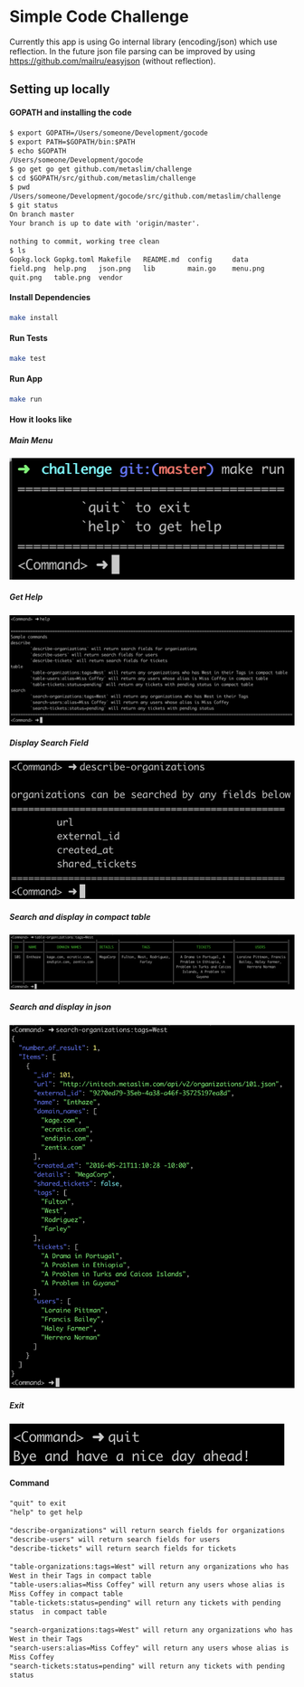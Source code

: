 # Simple Code Challenge

Currently this app is using Go internal library (encoding/json) which use reflection. In the future json file parsing can be improved by using https://github.com/mailru/easyjson (without reflection).

## Setting up locally

#### GOPATH and installing the code
```
$ export GOPATH=/Users/someone/Development/gocode
$ export PATH=$GOPATH/bin:$PATH
$ echo $GOPATH
/Users/someone/Development/gocode
$ go get go get github.com/metaslim/challenge
$ cd $GOPATH/src/github.com/metaslim/challenge
$ pwd
/Users/someone/Development/gocode/src/github.com/metaslim/challenge
$ git status
On branch master
Your branch is up to date with 'origin/master'.

nothing to commit, working tree clean
$ ls
Gopkg.lock Gopkg.toml Makefile   README.md  config     data       field.png  help.png   json.png   lib        main.go    menu.png   quit.png   table.png  vendor
```

#### Install Dependencies
```sh
make install
```

#### Run Tests
```sh
make test

```

#### Run App
```sh
make run
```

#### How it looks like

##### Main Menu
![Search menu](search-menu.png)

##### Get Help
![Help](search-help.png)

##### Display Search Field
![Display search field](search-field.png)

##### Search and display in compact table
![Display search result in compact table](search-table.png)

##### Search and display in json
![Display search result in colored json](search-json.png)

##### Exit
![Quit](search-quit.png)

#### Command
```
"quit" to exit
"help" to get help

"describe-organizations" will return search fields for organizations
"describe-users" will return search fields for users
"describe-tickets" will return search fields for tickets

"table-organizations:tags=West" will return any organizations who has West in their Tags in compact table
"table-users:alias=Miss Coffey" will return any users whose alias is Miss Coffey in compact table
"table-tickets:status=pending" will return any tickets with pending status  in compact table

"search-organizations:tags=West" will return any organizations who has West in their Tags
"search-users:alias=Miss Coffey" will return any users whose alias is Miss Coffey
"search-tickets:status=pending" will return any tickets with pending status
```
